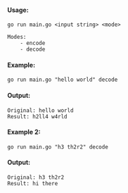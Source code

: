 #### Usage:
`go run main.go <input string> <mode>`

```
Modes:
    - encode
    - decode
```

#### Example:
`go run main.go "hello world" decode`

#### Output:
```
Original: hello world
Result: h2ll4 w4rld
```

#### Example 2:
`go run main.go "h3 th2r2" decode`

#### Output:
```
Original: h3 th2r2
Result: hi there
```